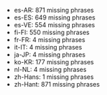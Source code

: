 - es-AR: 871 missing phrases
- es-ES: 649 missing phrases
- es-VE: 554 missing phrases
- fi-FI: 550 missing phrases
- fr-FR: 4 missing phrases
- it-IT: 4 missing phrases
- ja-JP: 4 missing phrases
- ko-KR: 177 missing phrases
- nl-NL: 4 missing phrases
- zh-Hans: 1 missing phrases
- zh-Hant: 871 missing phrases

